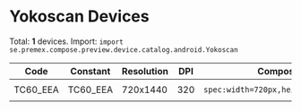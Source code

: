 # Yokoscan Devices

Total: **1** devices. Import: `import se.premex.compose.preview.device.catalog.android.Yokoscan`

| Code | Constant | Resolution | DPI | Compose Spec | Preview Usage |
|------|----------|------------|-----|-------------|---------------|
| TC60_EEA | TC60_EEA | 720x1440 | 320 | `spec:width=720px,height=1440px,dpi=320` | `@Preview(device = Yokoscan.TC60_EEA)` |

<!-- Generated automatically. Do not edit manually. -->

